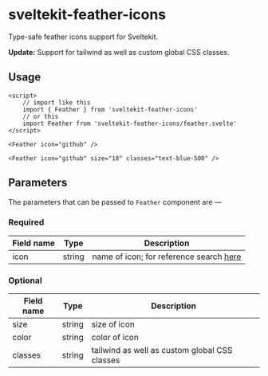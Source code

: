 # sveltekit-feather-icons

Type-safe feather icons support for Sveltekit.

**Update:** Support for tailwind as well as custom global CSS classes.

## Usage

```svelte
<script>
	// import like this
	import { Feather } from 'sveltekit-feather-icons'
	// or this
	import Feather from 'sveltekit-feather-icons/feather.svelte'
</script>

<Feather icon="github" />

<Feather icon="github" size="18" classes="text-blue-500" />
```

## Parameters

The parameters that can be passed to `Feather` component are &mdash;

### Required

| Field name | Type   | Description                                                          |
| ---------- | ------ | -------------------------------------------------------------------- |
| icon       | string | name of icon; for reference search [here](https://feathericons.com/) |

### Optional

| Field name | Type   | Description                                   |
| ---------- | ------ | --------------------------------------------- |
| size       | string | size of icon                                  |
| color      | string | color of icon                                 |
| classes    | string | tailwind as well as custom global CSS classes |
